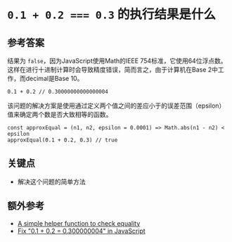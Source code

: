 # `0.1 + 0.2 === 0.3` 的执行结果是什么

## 参考答案

结果为 `false`，因为JavaScript使用Math的IEEE 754标准，它使用64位浮点数。这样在进行十进制计算时会导致精度错误，简而言之，由于计算机在Base 2中工作，而decimal是Base 10。

```es6
0.1 + 0.2 // 0.30000000000000004
```

该问题的解决方案是使用通过定义两个值之间的差应小于的误差范围（epsilon）值来确定两个数是否大致相等的函数。

```es6
const approxEqual = (n1, n2, epsilon = 0.0001) => Math.abs(n1 - n2) < epsilon
approxEqual(0.1 + 0.2, 0.3) // true
```

## 关键点

* 解决这个问题的简单方法

## 额外参考

* [A simple helper function to check equality](https://github.com/Chalarangelo/30-seconds-of-code#approximatelyequal)
* [Fix "0.1 + 0.2 = 0.300000004" in JavaScript](http://blog.blakesimpson.co.uk/read/61-fix-0-1-0-2-0-300000004-in-javascript)

<!-- tags: (javascript) -->
